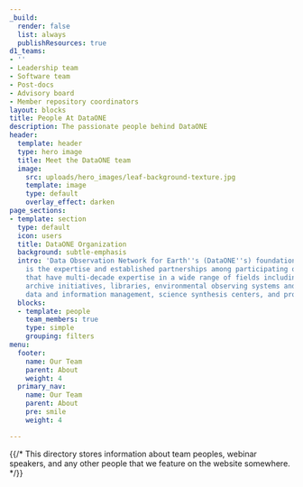 ```yaml
---
_build:
  render: false
  list: always
  publishResources: true
d1_teams:
- ''
- Leadership team
- Software team
- Post-docs
- Advisory board
- Member repository coordinators
layout: blocks
title: People At DataONE
description: The passionate people behind DataONE
header:
  template: header
  type: hero image
  title: Meet the DataONE team
  image:
    src: uploads/hero_images/leaf-background-texture.jpg
    template: image
    type: default
    overlay_effect: darken
page_sections:
- template: section
  type: default
  icon: users
  title: DataONE Organization
  background: subtle-emphasis
  intro: 'Data Observation Network for Earth''s (DataONE''s) foundation for excellence
    is the expertise and established partnerships among participating organizations
    that have multi-decade expertise in a wide range of fields including: existing
    archive initiatives, libraries, environmental observing systems and research networks,
    data and information management, science synthesis centers, and professional societies.'
  blocks:
  - template: people
    team_members: true
    type: simple
    grouping: filters
menu:
  footer:
    name: Our Team
    parent: About
    weight: 4
  primary_nav:
    name: Our Team
    parent: About
    pre: smile
    weight: 4

---
```

{{/* This directory stores information about team peoples, webinar speakers, and any other people that we feature on the website somewhere. */}}